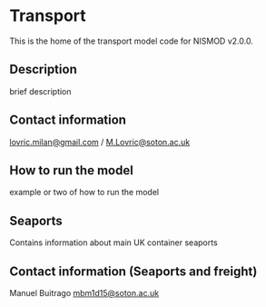 # Transport

This is the home of the transport model code for NISMOD v2.0.0.

## Description

brief description

## Contact information

lovric.milan@gmail.com / M.Lovric@soton.ac.uk

## How to run the model

example or two of how to run the model

## Seaports

Contains information about main UK container seaports

## Contact information (Seaports and freight)

Manuel Buitrago
mbm1d15@soton.ac.uk